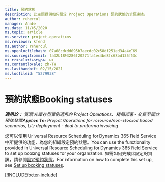 ```yaml
---
title: 預約狀態
description: 此主題提供如何設定 Project Operations 預約狀態的資訊連結。
author: ruhercul
manager: Annbe
ms.date: 11/05/2020
ms.topic: article
ms.service: project-operations
ms.reviewer: kfend
ms.author: ruhercul
ms.openlocfilehash: 07a68cdedd095b7aecdc02e58df251ed34a4e769
ms.sourcegitcommit: fa32b1893286f20271fa4ec4be8fc68bd135f53c
ms.translationtype: HT
ms.contentlocale: zh-TW
ms.lasthandoff: 02/15/2021
ms.locfileid: "5279938"
---
```

# <a name="booking-statuses"></a><span data-ttu-id="eb546-103">預約狀態</span><span class="sxs-lookup"><span data-stu-id="eb546-103">Booking statuses</span></span>

<span data-ttu-id="eb546-104">_**適用於：** 資源/非庫存型案例適用的 Project Operations、精簡部署 - 交易至開立預估發票_</span><span class="sxs-lookup"><span data-stu-id="eb546-104">_**Applies To:** Project Operations for resource/non-stocked based scenarios, Lite deployment - deal to proforma invoicing_</span></span>

<span data-ttu-id="eb546-105">您可以使用 Universal Resource Scheduling for Dynamics 365 Field Service 中所提供的功能，為您的組織設定預約狀態。</span><span class="sxs-lookup"><span data-stu-id="eb546-105">You can use the functionality provided in Universal Resource Scheduling for Dynamics 365 Field Service to set up booking statuses for your organization.</span></span> <span data-ttu-id="eb546-106">如需如何完成此設定的資訊，請參閱[設定預約狀態](https://docs.microsoft.com/dynamics365/field-service/set-up-booking-statuses)。</span><span class="sxs-lookup"><span data-stu-id="eb546-106">For information on how to complete this set up, see [Set up booking statuses](https://docs.microsoft.com/dynamics365/field-service/set-up-booking-statuses).</span></span>


[!INCLUDE[footer-include](../includes/footer-banner.md)]